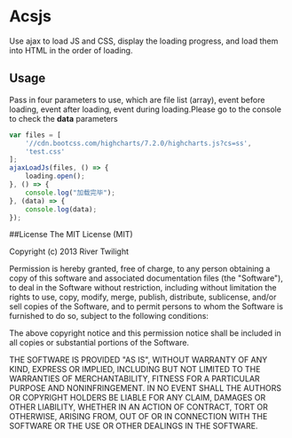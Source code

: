 # Acsjs
Use ajax to load JS and CSS, display the loading progress, and load them into HTML in the order of loading.

## Usage
Pass in four parameters to use, which are file list (array), event before loading, event after loading, event during loading.Please go to the console to check the **data** parameters
```javascript
var files = [
	'//cdn.bootcss.com/highcharts/7.2.0/highcharts.js?cs=ss',
	'test.css'
];
ajaxLoadJs(files, () => {
	loading.open();
}, () => {
	console.log("加载完毕");
}, (data) => {
	console.log(data);
});
```

##License
The MIT License (MIT)

Copyright (c) 2013 River Twilight

Permission is hereby granted, free of charge, to any person obtaining a copy of this software and associated documentation files (the "Software"), to deal in the Software without restriction, including without limitation the rights to use, copy, modify, merge, publish, distribute, sublicense, and/or sell copies of the Software, and to permit persons to whom the Software is furnished to do so, subject to the following conditions:

The above copyright notice and this permission notice shall be included in all copies or substantial portions of the Software.

THE SOFTWARE IS PROVIDED "AS IS", WITHOUT WARRANTY OF ANY KIND, EXPRESS OR IMPLIED, INCLUDING BUT NOT LIMITED TO THE WARRANTIES OF MERCHANTABILITY, FITNESS FOR A PARTICULAR PURPOSE AND NONINFRINGEMENT. IN NO EVENT SHALL THE AUTHORS OR COPYRIGHT HOLDERS BE LIABLE FOR ANY CLAIM, DAMAGES OR OTHER LIABILITY, WHETHER IN AN ACTION OF CONTRACT, TORT OR OTHERWISE, ARISING FROM, OUT OF OR IN CONNECTION WITH THE SOFTWARE OR THE USE OR OTHER DEALINGS IN THE SOFTWARE.

